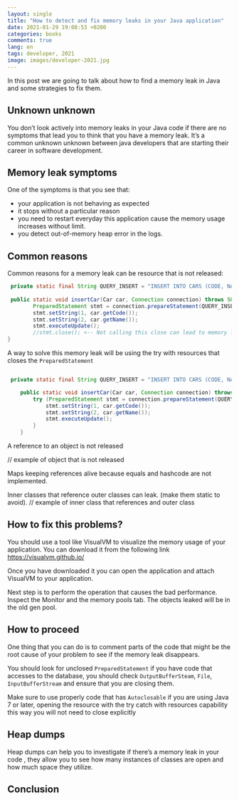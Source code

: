 ```yaml
---
layout: single
title: "How to detect and fix memory leaks in your Java application"
date: 2021-01-29 19:08:53 +0200
categories: books
comments: true
lang: en
tags: developer, 2021
image: images/developer-2021.jpg
---
```


In this post we are going to talk about how to find a memory leak in Java and some strategies to fix them. 

Unknown unknown
---------------------
You don’t look actively into memory leaks in your Java code if there are no symptoms that lead you to think that you have a memory leak. It’s a common unknown unknown between java developers that are starting their career in software development. 

Memory leak symptoms
---------------------
One of the symptoms is that you see that: 
- your application is not behaving as expected 
- it stops without a particular reason
- you need to restart everyday this application cause the memory usage increases without limit. 
- you detect out-of-memory heap error in the logs.

Common reasons
--------------------
Common reasons for a memory leak can be resource that is not released:
 
```java
 private static final String QUERY_INSERT = "INSERT INTO CARS (CODE, NAME) VALUES (?, ?)";
 
 public static void insertCar(Car car, Connection connection) throws SQLException {
        PreparedStatement stmt = connection.prepareStatement(QUERY_INSERT);
        stmt.setString(1, car.getCode());
        stmt.setString(2, car.getName());
        stmt.executeUpdate();
        //stmt.close(); <-- Not calling this close can lead to memory leak 
}
```
A way to solve this memory leak will be using the try with resources that closes the `PreparedStatement` 

```java

 private static final String QUERY_INSERT = "INSERT INTO CARS (CODE, NAME) VALUES (?, ?)";

    public static void insertCar(Car car, Connection connection) throws SQLException {
        try (PreparedStatement stmt = connection.prepareStatement(QUERY_INSERT)) {
            stmt.setString(1, car.getCode());
            stmt.setString(2, car.getName());
            stmt.executeUpdate();
        }
    }
```

A reference to an object is not released

// example of object that is not released

Maps keeping references alive because equals and hashcode are not implemented.

Inner classes that reference outer classes can leak. (make them static to avoid).
//  example of inner class that references and outer class

How to fix this problems?
---------------------------
You should use a tool like VisualVM to visualize the memory usage of your application. You can download it from the following link https://visualvm.github.io/ 

Once you have downloaded it you can open the application and attach VisualVM to your application.

Next step is to perform the operation that causes the bad performance. Inspect the Monitor and the memory pools tab. The objects leaked will be in the old gen pool.
 
How to proceed
---------------------
One thing that you can do is to comment parts of the code that might be the root cause of your problem to see if the memory leak disappears. 

You should look for unclosed `PreparedStatement` if you have code that accesses to the database, you should check `OutputBufferSteam`, `File`, `InputBufferStream` and ensure that you are closing them.

Make sure to use properly code that has `Autoclosable` if you are using Java 7 or later, opening the resource with the try catch with resources capability this way you will not need to close explicitly

Heap dumps
----------------
Heap dumps can help you to investigate if there’s a memory leak in your code , they allow you to see how many instances of classes are open and how much space they utilize.  

Conclusion
-----------------



 

